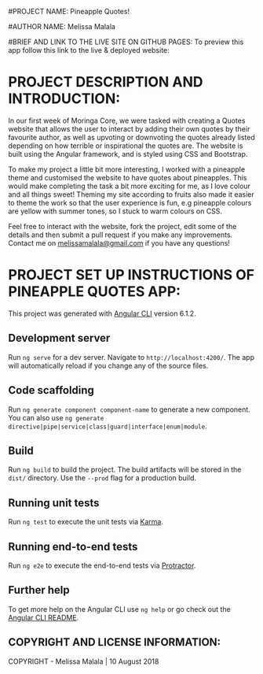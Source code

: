 #PROJECT NAME:
Pineapple Quotes!

#AUTHOR NAME:
Melissa Malala

#BRIEF AND LINK TO THE LIVE SITE ON GITHUB PAGES:
To preview this app follow this link to the live & deployed website:
<!-- ADD LINK HERE -->

# PROJECT DESCRIPTION AND INTRODUCTION:

In our first week of Moringa Core, we were tasked with creating a Quotes website that allows the user to interact by adding their own quotes by their favourite author, as well as upvoting or downvoting the quotes already listed depending on how terrible or inspirational the quotes are. The website is built using the Angular framework, and is styled using CSS and Bootstrap.

To make my project a little bit more interesting, I worked with a pineapple theme and customised the website to have quotes about pineapples. This would make completing the task a bit more exciting for me, as I love colour and all things sweet! Theming my site according to fruits also made it easier to theme the work so that the user experience is fun, e.g pineapple colours are yellow with summer tones, so I stuck to warm colours on CSS.

Feel free to interact with the website, fork the project, edit some of the details and then submit a pull request if you make any improvements.
Contact me on melissamalala@gmail.com if you have any questions!


# PROJECT SET UP INSTRUCTIONS OF PINEAPPLE QUOTES APP:

This project was generated with [Angular CLI](https://github.com/angular/angular-cli) version 6.1.2.

## Development server

Run `ng serve` for a dev server. Navigate to `http://localhost:4200/`. The app will automatically reload if you change any of the source files.

## Code scaffolding

Run `ng generate component component-name` to generate a new component. You can also use `ng generate directive|pipe|service|class|guard|interface|enum|module`.

## Build

Run `ng build` to build the project. The build artifacts will be stored in the `dist/` directory. Use the `--prod` flag for a production build.

## Running unit tests

Run `ng test` to execute the unit tests via [Karma](https://karma-runner.github.io).

## Running end-to-end tests

Run `ng e2e` to execute the end-to-end tests via [Protractor](http://www.protractortest.org/).

## Further help

To get more help on the Angular CLI use `ng help` or go check out the [Angular CLI README](https://github.com/angular/angular-cli/blob/master/README.md).


## COPYRIGHT AND LICENSE INFORMATION:

COPYRIGHT - Melissa Malala | 10 August 2018
